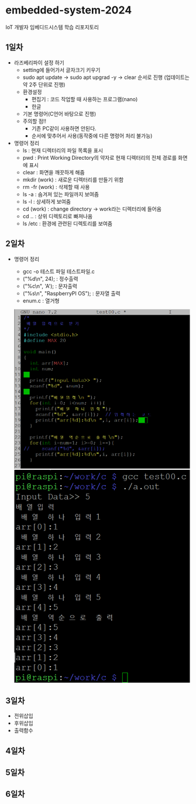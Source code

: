 # embedded-system-2024
IoT 개발자 임베디드시스템 학습 리포지토리

## 1일차
- 라즈베리파이 설정 하기
    - setting에 들어가서 글자크기 키우기
	- sudo apt update -> sudo apt upgrad -y -> clear 순서로 진행 (업데이트는 약 2주 단위로 진행)
	- 환경설정
	    - 편집기 : 코드 작업할 때 사용하는 프로그램(nano)
		- 한글
	- 기본 명령어(C언어 바탕으로 진행)
	- 주의할 점!!
	    - 기존 PC같이 사용하면 안된다.
		- 순서에 맞추어서 사용(동작중에 다른 명령어 처리 불가능)
- 명령어 정리
    - ls : 현재 디렉터리의 파일 목록을 표시
	- pwd : Print Working Directory의 약자로 현재 디렉터리의 전체 경로를 화면에 표시
	- clear : 화면을 깨끗하게 해줌
	- mkdir (work) : 새로운 디렉터리를 만들기 위함
	- rm -fr (work) : 삭제할 때 사용
	- ls -a : 숨겨져 있는 파일까지 보여줌
	- ls -l : 상세하게 보여줌
	- cd (work) : change directory -> work라는 디렉터리에 들어옴
	- cd .. : 상위 디렉토리로 빠져나옴
	- ls /etc : 환경에 관련된 디렉토리를 보여줌
	
## 2일차
- 명령어 정리
    - gcc -o 테스트 파일 테스트파일.c 
	- ("%d\n", 24);  : 정수출력
	- ("%c\n", 'A'); : 문자출력
	- ("%s\n", "RaspberryPI OS"); : 문자열 출력
	- enum.c : 열거형
	
	![열거형](https://raw.githubusercontent.com/qkrskdusdlqslek/embedded-system-2024/main/images/array.png)
	![열거형 풀이](https://raw.githubusercontent.com/qkrskdusdlqslek/embedded-system-2024/main/images/array01.png)

## 3일차
- 전위삽입  
- 후위삽입
- 출력함수

## 4일차

## 5일차

## 6일차


